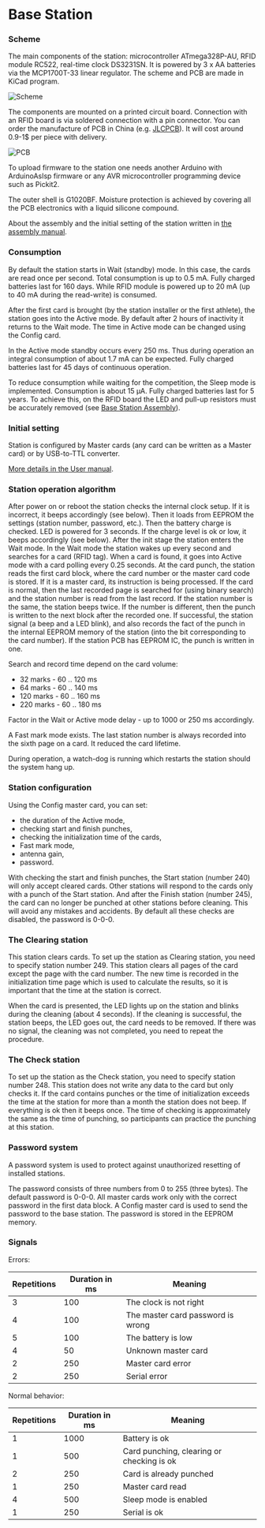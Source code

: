# Base Station

### Scheme

The main components of the station: microcontroller ATmega328P-AU, RFID module RC522, real-time clock DS3231SN.
It is powered by 3 x AA batteries via the MCP1700T-33 linear regulator.
The scheme and PCB are made in KiCad program.

![](/hardware/BaseStation/prod/v3/sportiduino-base-v3-scheme.png?raw=true "Scheme")

The components are mounted on a printed circuit board.
Connection with an RFID board is via soldered connection with a pin connector.
You can order the manufacture of PCB in China (e.g. [JLCPCB](https://jlcpcb.com/)).
It will cost around 0.9-1$ per piece with delivery.

![](/hardware/BaseStation/prod/v3/sportiduino-base-v3-pcb.png?raw=true "PCB")

To upload firmware to the station one needs another Arduino with ArduinoAsIsp firmware or any 
AVR microcontroller programming device such as Pickit2.

The outer shell is G1020BF.
Moisture protection is achieved by covering all the PCB electronics with a liquid silicone compound.

About the assembly and the initial setting of the station written in [the assembly manual](BaseStationAssembly.md).

### Consumption

By default the station starts in Wait (standby) mode.
In this case, the cards are read once per second.
Total consumption is up to 0.5 mA.
Fully charged batteries last for 160 days.
While RFID module is powered up to 20 mA (up to 40 mA during the read-write) is consumed.

After the first card is brought (by the station installer or the first athlete),
the station goes into the Active mode.
By default after 2 hours of inactivity it returns to the Wait mode.
The time in Active mode can be changed using the Config card.

In the Active mode standby occurs every 250 ms.
Thus during operation an integral consumption of about 1.7 mA can be expected.
Fully charged batteries last for 45 days of continuous operation.

To reduce consumption while waiting for the competition, the Sleep mode is implemented.
Consumption is about 15 µA.
Fully charged batteries last for 5 years.
To achieve this, on the RFID board the LED and pull-up resistors must be accurately removed (see [Base Station Assembly](BaseStationAssembly.md)).

### Initial setting

Station is configured by Master cards (any card can be written as a Master card) or by USB-to-TTL converter.

[More details in the User manual](UserManual.md).

### Station operation algorithm

After power on or reboot the station checks the internal clock setup.
If it is incorrect, it beeps accordingly (see below).
Then it loads from EEPROM the settings (station number, password, etc.).
Then the battery charge is checked.
LED is powered for 3 seconds.
If the charge level is ok or low, it beeps accordingly (see below).
After the init stage the station enters the Wait mode.
In the Wait mode the station wakes up every second and searches for a card (RFID tag).
When a card is found, it goes into Active mode with a card polling every 0.25 seconds.
At the card punch, the station reads the first card block, where the card number or the master card code is stored. 
If it is a master card, its instruction is being processed.
If the card is normal, then the last recorded page is searched for (using binary search) 
and the station number is read from the last record.
If the station number is the same, the station beeps twice.
If the number is different, then the punch is written to the next block after the recorded one.
If successful, the station signal (a beep and a LED blink),
and also records the fact of the punch in the internal EEPROM memory of the station (into the bit corresponding to the card number).
If the station PCB has EEPROM IC, the punch is written in one.

Search and record time depend on the card volume:

- 32 marks - 60 .. 120 ms
- 64 marks - 60 .. 140 ms
- 120 marks - 60 .. 160 ms
- 220 marks - 60 .. 180 ms

Factor in the Wait or Active mode delay - up to 1000 or 250 ms accordingly.

A Fast mark mode exists.
The last station number is always recorded into the sixth page on a card.
It reduced the card lifetime.

During operation, a watch-dog is running which restarts the station should the system hang up.

### Station configuration 

Using the Config master card, you can set:

- the duration of the Active mode,
- checking start and finish punches,
- checking the initialization time of the cards,
- Fast mark mode,
- antenna gain,
- password.

With checking the start and finish punches, the Start station (number 240) will only accept cleared cards.
Other stations will respond to the cards only with a punch of the Start station.
And after the Finish station (number 245), the card can no longer be punched at other stations before cleaning.
This will avoid any mistakes and accidents.
By default all these checks are disabled, the password is 0-0-0.

### The Clearing station

This station clears cards.
To set up the station as Clearing station, you need to specify station number 249.
This station clears all pages of the card except the page with the card number.
The new time is recorded in the initialization time page
which is used to calculate the results, so it is important that the time at the station is correct.

When the card is presented, the LED lights up on the station and blinks during the cleaning (about 4 seconds).
If the cleaning is successful, the station beeps, the LED goes out, the card needs to be removed.
If there was no signal, the cleaning was not completed, you need to repeat the procedure.

### The Check station

To set up the station as the Check station, you need to specify station number 248.
This station does not write any data to the card but only checks it.
If the card contains punches or the time of initialization exceeds the time at the station for more than a month
the station does not beep.
If everything is ok then it beeps once.
The time of checking is approximately the same as the time of punching, so participants can practice the punching at this station.

### Password system

A password system is used to protect against unauthorized resetting of installed stations.

The password consists of three numbers from 0 to 255 (three bytes).
The default password is 0-0-0.
All master cards work only with the correct password in the first data block.
A Config master card is used to send the password to the base station.
The password is stored in the EEPROM memory.

### Signals

Errors:

| Repetitions | Duration in ms | Meaning |
| --- | --- | --- |
| 3 | 100 | The clock is not right
| 4 | 100 | The master card password is wrong
| 5 | 100 | The battery is low
| 4 |  50 | Unknown master card
| 2 | 250 | Master card error
| 2 | 250 | Serial error

Normal behavior:

| Repetitions | Duration in ms | Meaning |
| --- | --- | --- |
| 1 | 1000 | Battery is ok
| 1 |  500 | Card punching, clearing or checking is ok
| 2 |  250 | Card is already punched
| 1 |  250 | Master card read
| 4 |  500 | Sleep mode is enabled
| 1 |  250 | Serial is ok

